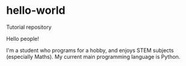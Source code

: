 # hello-world
Tutorial repository

Hello people!

I'm a student who programs for a hobby, and enjoys STEM subjects (especially Maths).
My current main programming language is Python.
